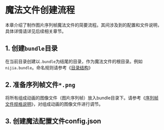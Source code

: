 # 魔法文件创建流程

本章介绍了制作图片序列帧魔法文件的简要流程。其间涉及到的配置和文件说明，具体详情请详见后续相关章节。

## 1. 创建`bundle`目录
在当前目录创建以`.bundle`为结尾的目录，作为魔法文件的根目录。例如`nijia.bundle`。命名规则请参考《[目录结构](frame-structure.md)》
## 2. 准备序列帧文件`*.png`
将所有组成动画的图像文件（图片序列帧）放入bundle目录下。请参考《[序列帧文件规格说明](frame-spec.md)》，对组成动画的图像文件进行调节。
## 3. 创建魔法配置文件config.json
